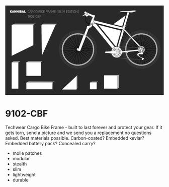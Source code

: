 ![](kannibal-bike-cargo-frame.png)

# 9102-CBF
Techwear Cargo Bike Frame - built to last forever and protect your gear. If it gets torn, send a picture and we send you a replacement no questions asked. Best materials possible. Carbon-coated? Embedded kevlar? Embedded battery pack? Concealed carry? 

- molle patches
- modular
- stealth
- slim
- lightweight
- durable
